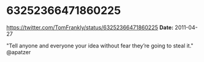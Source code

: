 # 63252366471860225
https://twitter.com/TomFrankly/status/63252366471860225
**Date:** 2011-04-27

"Tell anyone and everyone your idea without fear they’re going to steal it." @apatzer

